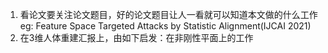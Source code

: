 1. 看论文要关注论文题目，好的论文题目让人一看就可以知道本文做的什么工作  
eg: Feature Space Targeted Attacks by Statistic Alignment(IJCAI 2021)
2. 在3维人体重建汇报上，由如下启发：在非刚性平面上的工作
